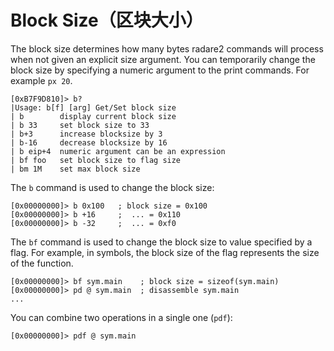 # Block Size（区块大小）

The block size determines how many bytes radare2 commands will process when not given an explicit size argument. You can temporarily change the block size by specifying a numeric argument to the print commands. For example `px 20`.

```text
[0xB7F9D810]> b?
|Usage: b[f] [arg] Get/Set block size
| b        display current block size
| b 33     set block size to 33
| b+3      increase blocksize by 3
| b-16     decrease blocksize by 16
| b eip+4  numeric argument can be an expression
| bf foo   set block size to flag size
| bm 1M    set max block size
```

The `b` command is used to change the block size:

```text
[0x00000000]> b 0x100   ; block size = 0x100
[0x00000000]> b +16     ;  ... = 0x110
[0x00000000]> b -32     ;  ... = 0xf0
```

The `bf` command is used to change the block size to value specified by a flag. For example, in symbols, the block size of the flag represents the size of the function.

```text
[0x00000000]> bf sym.main    ; block size = sizeof(sym.main)
[0x00000000]> pd @ sym.main  ; disassemble sym.main
...
```

You can combine two operations in a single one \(`pdf`\):

```text
[0x00000000]> pdf @ sym.main
```


